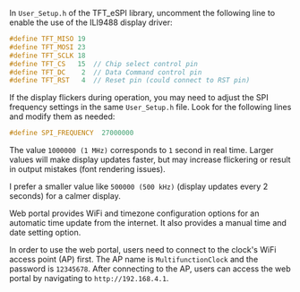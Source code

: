 In `User_Setup.h` of the TFT_eSPI library, uncomment the following line to enable the use of the ILI9488 display driver:

```c
#define TFT_MISO 19
#define TFT_MOSI 23
#define TFT_SCLK 18
#define TFT_CS   15  // Chip select control pin
#define TFT_DC    2  // Data Command control pin
#define TFT_RST   4  // Reset pin (could connect to RST pin)
```

If the display flickers during operation, you may need to adjust the SPI frequency settings in the same `User_Setup.h` file. Look for the following lines and modify them as needed:

```c
#define SPI_FREQUENCY  27000000 
```
The value `1000000 (1 MHz)` corresponds to `1` second in real time. Larger values will make display updates faster, but may increase flickering or result in output mistakes (font rendering issues).

I prefer a smaller value like `500000 (500 kHz)` (display updates every 2 seconds) for a calmer display.

Web portal provides WiFi and timezone configuration options for an automatic time update from the internet. It also provides a manual time and date setting option. 

In order to use the web portal, users need to connect to the clock's WiFi access point (AP) first. The AP name is `MultifunctionClock` and the password is `12345678`. After connecting to the AP, users can access the web portal by navigating to `http://192.168.4.1`.